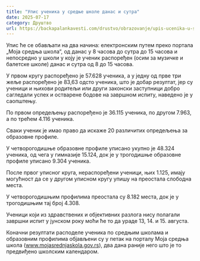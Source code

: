 ```yaml
---
title: "Упис ученика у средње школе данас и сутра"
date: 2025-07-17
category: Друштво
url: https://backapalankavesti.com/drustvo/obrazovanje/upis-ucenika-u-srednje-skole-danas-i-sutra/
---
```


Упис ће се обављати на два начина: електронским путем преко портала „Моја средња школа“, од данас у 8 часова до сутра до 15 часова и непосредно у школи у коју је ученик распоређен (осим за музичке и балетске школе) данас и сутра од 8 до 15 часова.

У првом кругу распоређено је 57.628 ученика, а у једну од прве три жеље распоређено је 83,63 одсто ученика, што је добар резултат, јер су ученици и њихови родитељи или други законски заступници добро сагледали успех и остварене бодове на завршном испиту, наведено је у саопштењу.

По првом опредељењу распоређено је 36.115 ученика, по другом 7.963, а по трећем 4.116 ученика.

Сваки ученик је имао право да искаже 20 различитих опредељења за образовне профиле.

У четворогодишње образовне профиле уписано укупно је 48.324 ученика, од чега у гимназије 15.124, док је у трогодишње образовне профиле уписано 9.304 ученика.

После првог уписног круга, нераспоређени ученици, њих 1.125, имају могућност да се у другом уписном кругу упишу на преостала слободна места.

У четворогодишњим профилима преостала су 8.182 места, док је у трогодишњим тај број 4.308.

Ученици који из здравствених и објективних разлога нису полагали завршни испит у јунском року моћи ће то да ураде 13, 14. и 15. августа.

Коначни резултати расподеле ученика по средњим школама и образовним профилима објављени су у петак на порталу Моја средња школа (www.mojasrednjaskola.gov.rs), два дана раније него што је то предвиђено школским календаром.

